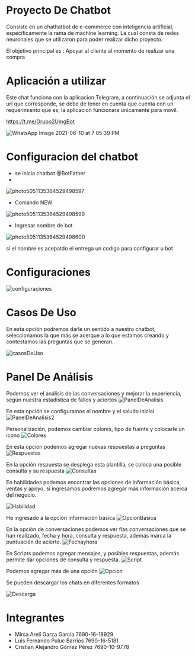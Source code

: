 # Proyecto De Chatbot

 Consiste en un chathatbot de e-commerce con  inteligencia artificial, específicamente la rama de machine learning. La cual consta de redes neuronales que se utilizaron para poder realizar dicho proyecto.
 
 El objetivo principal es  :
 Apoyar al cliente al momento de realizar una compra 

# Aplicación a utilizar
Este chat funciona con la aplicacion Telegram, a continuación se adjunta el url que corresponde, 
se debe de tener en cuenta que cuenta con un requerimiento que es, la aplicacion funcionara unicamente para movil.

https://t.me/Grupo2UmgBot

![WhatsApp Image 2021-06-10 at 7 05 39 PM](https://user-images.githubusercontent.com/39146100/121620856-4597a200-ca28-11eb-8d1b-3e7a8d005039.jpeg)

# Configuracion del chatbot 
* se inicia chatbot @BotFather
*
![photo5051135364529498597](https://user-images.githubusercontent.com/39146100/121632196-cc0aae80-ca3d-11eb-8d98-980d8883923d.jpg)


* Comando NEW

![photo5051135364529498599](https://user-images.githubusercontent.com/39146100/121632327-06744b80-ca3e-11eb-94d0-a06a16dbecac.jpg)


* Ingresar nombre de bot

![photo5051135364529498600](https://user-images.githubusercontent.com/39146100/121632834-f315b000-ca3e-11eb-8dfe-b87286a36529.jpg)


si el nombre es acepatdo el entrega un codigo para configurar u bot


# Configuraciones
![configuraciones](https://user-images.githubusercontent.com/39146100/121620947-74157d00-ca28-11eb-869c-7f29e1306002.PNG)


# Casos De Uso
En esta opción podremos darle un sentido a nuestro chatbot, seleccionamos la que más se acerque a lo que estamos creando y contestamos las preguntas que se generan.

![casosDeUso](https://user-images.githubusercontent.com/39146100/121621080-ae7f1a00-ca28-11eb-9ad7-616da38413b9.PNG)


# Panel De Análisis
Podemos ver el análisis de las conversaciones y mejorar la experiencia, según nuestra estadística de fallos y aciertos
![PanelDeAnalisis](https://user-images.githubusercontent.com/39146100/121621322-306f4300-ca29-11eb-96a9-fa345b4c1431.PNG)

En esta opción se configuramos el nombre y el saludo inicial
![PanelDeAnalisis2](https://user-images.githubusercontent.com/39146100/121621507-804e0a00-ca29-11eb-8ed9-1a852efc5c4a.PNG)


Personalización, podemos cambiar colores, tipo de fuente y colocarle un icono
![Colores](https://user-images.githubusercontent.com/39146100/121621698-e76bbe80-ca29-11eb-87be-0547981103f4.PNG)


En esta opción podemos agregar nuevas respuestas a preguntas
![Respuestas](https://user-images.githubusercontent.com/39146100/121622018-724cb900-ca2a-11eb-8187-37c6b7fcacef.PNG)


En la opción respuesta se desplega esta plantilla, se coloca una posible consulta y su respuesta
![Consultas](https://user-images.githubusercontent.com/39146100/121622201-d8d1d700-ca2a-11eb-9727-77810ad491f8.PNG)


En habilidades podemos encontrar las opciones de información básica, ventas y apoyo, si ingresamos podremos agregar más información acerca del negocio.

![Habilidad](https://user-images.githubusercontent.com/39146100/121622299-00c13a80-ca2b-11eb-9fde-1e65c6516841.PNG)


He ingresado a la opción información básica
![OpcionBasica](https://user-images.githubusercontent.com/39146100/121622538-6c0b0c80-ca2b-11eb-8357-20cca42e5052.PNG)


En la opción de conversaciones podemos ver flas conversaciones que se han realizado, fecha y hora, consulta y respuesta, además marca la puntuación de acierto. 
![Fechayhora](https://user-images.githubusercontent.com/39146100/121622649-9b217e00-ca2b-11eb-8766-2d5e0c2e6b63.PNG)

En Scripts podemos agregar mensajes, y posibles respuestas, además permite dar opciones de consulta y respuesta.
![Script](https://user-images.githubusercontent.com/39146100/121622939-0f5c2180-ca2c-11eb-9186-55b77ae80f5c.PNG)


Podemos agregar más de una opción
![Opcion](https://user-images.githubusercontent.com/39146100/121623062-43cfdd80-ca2c-11eb-9299-9ebd903d55e1.PNG)

Se pueden descargar los chats en diferentes formatos

![Descarga](https://user-images.githubusercontent.com/39146100/121623132-66fa8d00-ca2c-11eb-8a64-7364ef3e681b.PNG)





# Integrantes
- Mirsa Arelí Garza García         7690-16-18929
- Luis Fernando Puluc Barrios      7690-16-5181
- Cristian Alejandro Gómez Pérez   7690-10-9778

